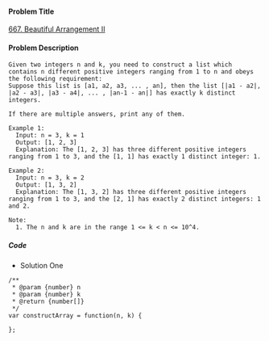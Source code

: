 #### Problem Title
[667. Beautiful Arrangement II](https://leetcode.com/problems/beautiful-arrangement-ii/)
#### Problem Description
```
Given two integers n and k, you need to construct a list which contains n different positive integers ranging from 1 to n and obeys the following requirement: 
Suppose this list is [a1, a2, a3, ... , an], then the list [|a1 - a2|, |a2 - a3|, |a3 - a4|, ... , |an-1 - an|] has exactly k distinct integers.

If there are multiple answers, print any of them.

Example 1:
  Input: n = 3, k = 1
  Output: [1, 2, 3]
  Explanation: The [1, 2, 3] has three different positive integers ranging from 1 to 3, and the [1, 1] has exactly 1 distinct integer: 1.

Example 2:
  Input: n = 3, k = 2
  Output: [1, 3, 2]
  Explanation: The [1, 3, 2] has three different positive integers ranging from 1 to 3, and the [2, 1] has exactly 2 distinct integers: 1 and 2.

Note:
  1. The n and k are in the range 1 <= k < n <= 10^4.

```

##### Code

- Solution One
```
/**
 * @param {number} n
 * @param {number} k
 * @return {number[]}
 */
var constructArray = function(n, k) {
    
};
```
